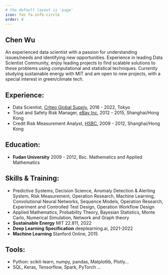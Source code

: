 ```yaml
---
# the default layout is 'page'
icon: fas fa-info-circle
order: 4
---
```


## Chen Wu 

An experienced data scientist with a passion for understanding issues/needs and identifying new opportunities. Experience in leading Data Scientist Community, enjoy leading projects to find scalable solutions to these problems using computational and statistical techniques. Currently studying sustainable energy with MIT and am open to new projects, with a special interest in green/climate tech.

## Experience: 

- Data Scientist, [Criteo Global Supply](https://www.criteo.com), 2016 - 2022, Tokyo
- Trust and Safety Risk Manager, [eBay Inc](https://www.ebayinc.com), 2012 - 2015, Shanghai/Hong Kong 
- Credit Risk Measurement Analyst, [HSBC](https://www.hsbc.com), 2009 - 2012, Shanghai/Hong Kong 

## Education: 
- **Fudan University** 2009 - 2012, Bsc. Mathematics and Applied Mathematics  

## Skills & Training: 
- Predictive Systems, Decision Science, Anomaly Detection & Alerting System, Risk Measurement, Operation Research, Machine Learning, Convolutional Neural Networks, Sequence Models, Operation Research, Experiment and Controlled Test Design, Operation Workflow Design   
- Applied Mathematics, Probability Theory, Bayesian Statistics, Monte Carlo, Numerical Simulation, Network and Graph theory
- **Sustainable Energy** MIT 22.811, 2022
- **Deep Learning Specification** deeplearning.ai, 2021-2022
- **Machine Learning** Stanford Online, 2015

## Tools:
- Python: scikit-learn, numpy, pandas, Matplotlib, Plotly…
- SQL, Keras, Tensorflow, Spark, PyTorch …
